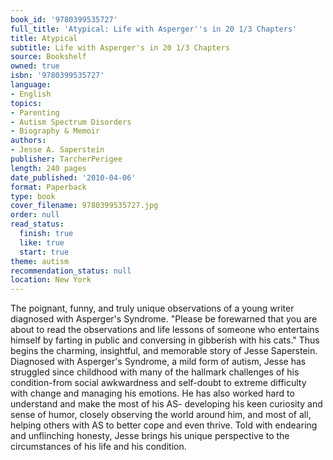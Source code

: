 ```yaml
---
book_id: '9780399535727'
full_title: 'Atypical: Life with Asperger''s in 20 1/3 Chapters'
title: Atypical
subtitle: Life with Asperger's in 20 1/3 Chapters
source: Bookshelf
owned: true
isbn: '9780399535727'
language:
- English
topics:
- Parenting
- Autism Spectrum Disorders
- Biography & Memoir
authors:
- Jesse A. Saperstein
publisher: TarcherPerigee
length: 240 pages
date_published: '2010-04-06'
format: Paperback
type: book
cover_filename: 9780399535727.jpg
order: null
read_status:
  finish: true
  like: true
  start: true
theme: autism
recommendation_status: null
location: New York
---
```

The poignant, funny, and truly unique observations of a young writer diagnosed with Asperger's Syndrome.
"Please be forewarned that you are about to read the observations and life lessons of someone who entertains himself by farting in public and conversing in gibberish with his cats."
Thus begins the charming, insightful, and memorable story of Jesse Saperstein. Diagnosed with Asperger's Syndrome, a mild form of autism, Jesse has struggled since childhood with many of the hallmark challenges of his condition-from social awkwardness and self-doubt to extreme difficulty with change and managing his emotions.
He has also worked hard to understand and make the most of his AS- developing his keen curiosity and sense of humor, closely observing the world around him, and most of all, helping others with AS to better cope and even thrive. Told with endearing and unflinching honesty, Jesse brings his unique perspective to the circumstances of his life and his condition.
